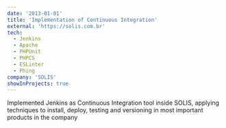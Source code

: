 ```yaml
---
date: '2013-01-01'
title: 'Implementation of Continuous Integration'
external: 'https://solis.com.br'
tech:
  - Jenkins
  - Apache
  - PHPUnit
  - PHPCS
  - ESLinter
  - Phing
company: 'SOLIS'
showInProjects: true
---
```


Implemented Jenkins as Continuous Integration tool inside SOLIS, applying techniques to install, deploy, testing and versioning in most important products in the company
